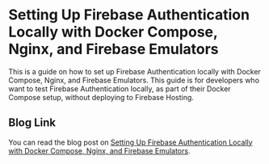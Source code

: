 # Setting Up Firebase Authentication Locally with Docker Compose, Nginx, and Firebase Emulators

This is a guide on how to set up Firebase Authentication locally with Docker Compose, Nginx, and Firebase Emulators. This guide is for developers who want to test Firebase Authentication locally, as part of their Docker Compose setup, without deploying to Firebase Hosting.

## Blog Link

You can read the blog post on [Setting Up Firebase Authentication Locally with Docker Compose, Nginx, and Firebase Emulators](https://github.com/lewisd1996/luludev-firebase-auth-docker-compose-nginx).